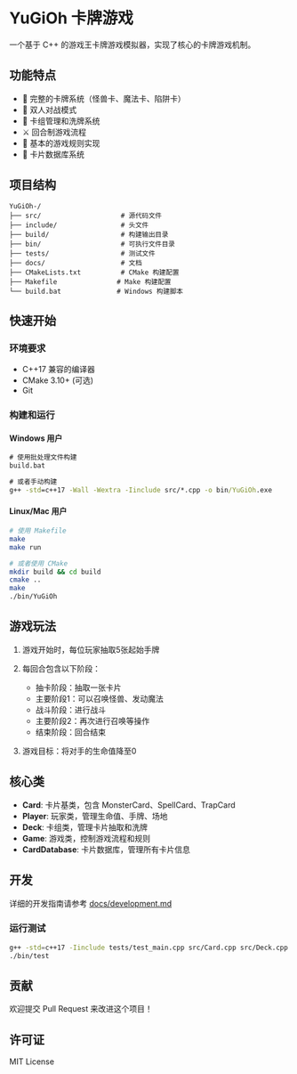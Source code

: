 # YuGiOh 卡牌游戏

一个基于 C++ 的游戏王卡牌游戏模拟器，实现了核心的卡牌游戏机制。

## 功能特点

- 🎴 完整的卡牌系统（怪兽卡、魔法卡、陷阱卡）
- 👥 双人对战模式
- 🎲 卡组管理和洗牌系统
- ⚔️ 回合制游戏流程
- 🎯 基本的游戏规则实现
- 💾 卡片数据库系统

## 项目结构

```
YuGiOh-/
├── src/                    # 源代码文件
├── include/                # 头文件
├── build/                  # 构建输出目录
├── bin/                    # 可执行文件目录
├── tests/                  # 测试文件
├── docs/                   # 文档
├── CMakeLists.txt          # CMake 构建配置
├── Makefile               # Make 构建配置
└── build.bat              # Windows 构建脚本
```

## 快速开始

### 环境要求
- C++17 兼容的编译器
- CMake 3.10+ (可选)
- Git

### 构建和运行

#### Windows 用户
```cmd
# 使用批处理文件构建
build.bat

# 或者手动构建
g++ -std=c++17 -Wall -Wextra -Iinclude src/*.cpp -o bin/YuGiOh.exe
```

#### Linux/Mac 用户
```bash
# 使用 Makefile
make
make run

# 或者使用 CMake
mkdir build && cd build
cmake ..
make
./bin/YuGiOh
```

## 游戏玩法

1. 游戏开始时，每位玩家抽取5张起始手牌
2. 每回合包含以下阶段：
   - 抽卡阶段：抽取一张卡片
   - 主要阶段1：可以召唤怪兽、发动魔法
   - 战斗阶段：进行战斗
   - 主要阶段2：再次进行召唤等操作
   - 结束阶段：回合结束

3. 游戏目标：将对手的生命值降至0

## 核心类

- **Card**: 卡片基类，包含 MonsterCard、SpellCard、TrapCard
- **Player**: 玩家类，管理生命值、手牌、场地
- **Deck**: 卡组类，管理卡片抽取和洗牌
- **Game**: 游戏类，控制游戏流程和规则
- **CardDatabase**: 卡片数据库，管理所有卡片信息

## 开发

详细的开发指南请参考 [docs/development.md](docs/development.md)

### 运行测试
```bash
g++ -std=c++17 -Iinclude tests/test_main.cpp src/Card.cpp src/Deck.cpp src/Player.cpp src/CardDatabase.cpp -o bin/test
./bin/test
```

## 贡献

欢迎提交 Pull Request 来改进这个项目！

## 许可证

MIT License
